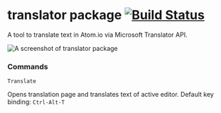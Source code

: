translator package [![Build Status](https://travis-ci.org/alexmt/atom-translator.svg?branch=master)](https://travis-ci.org/alexmt/atom-translator)
===========

A tool to translate text in Atom.io via Microsoft Translator API.

![A screenshot of translator package](http://alexmt.github.io/atom-translator/demo.gif)

### Commands

`Translate`

  Opens translation page and translates text of active editor.
  Default key binding: `Ctrl-Alt-T`
